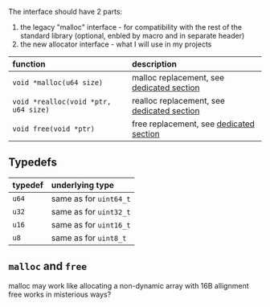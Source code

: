 The interface should have 2 parts:
1. the legacy "malloc" interface - for compatibility with the rest of the standard library (optional, enbled by macro and in separate header)
2. the new allocator interface - what I will use in my projects


function | description
:--|:--
`void *malloc(u64 size)` | malloc replacement, see [dedicated section](#malloc_and_free)
`void *realloc(void *ptr, u64 size)` | realloc replacement, see [dedicated section](#malloc_and_free)
`void free(void *ptr)` | free replacement, see [dedicated section](#malloc_and_free)


## Typedefs
typedef | underlying type
:---|:---
`u64` | same as for `uint64_t`
`u32` | same as for `uint32_t`
`u16` | same as for `uint16_t`
`u8` | same as for `uint8_t`

## `malloc` and `free`
malloc may work like allocating a non-dynamic array with 16B allignment  
free works in misterious ways?